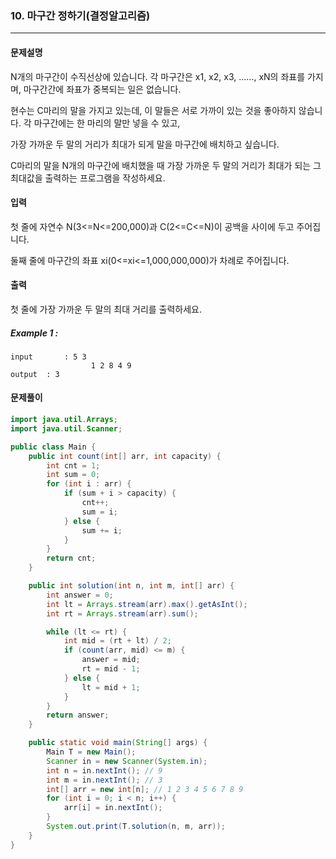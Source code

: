 ### 10. 마구간 정하기(결정알고리즘)

---

#### 문제설명

N개의 마구간이 수직선상에 있습니다. 각 마구간은 x1, x2, x3, ......, xN의 좌표를 가지며, 마구간간에 좌표가 중복되는 일은 없습니다.

현수는 C마리의 말을 가지고 있는데, 이 말들은 서로 가까이 있는 것을 좋아하지 않습니다. 각 마구간에는 한 마리의 말만 넣을 수 있고,

가장 가까운 두 말의 거리가 최대가 되게 말을 마구간에 배치하고 싶습니다.

C마리의 말을 N개의 마구간에 배치했을 때 가장 가까운 두 말의 거리가 최대가 되는 그 최대값을 출력하는 프로그램을 작성하세요.

#### 입력

첫 줄에 자연수 N(3<=N<=200,000)과 C(2<=C<=N)이 공백을 사이에 두고 주어집니다.

둘째 줄에 마구간의 좌표 xi(0<=xi<=1,000,000,000)가 차례로 주어집니다.

#### 출력

첫 줄에 가장 가까운 두 말의 최대 거리를 출력하세요.

##### Example 1 :

```
input		: 5 3
                  1 2 8 4 9
output	: 3
```

#### 문제풀이

```java
import java.util.Arrays;
import java.util.Scanner;

public class Main {
    public int count(int[] arr, int capacity) {
        int cnt = 1;
        int sum = 0;
        for (int i : arr) {
            if (sum + i > capacity) {
                cnt++;
                sum = i;
            } else {
                sum += i;
            }
        }
        return cnt;
    }

    public int solution(int n, int m, int[] arr) {
        int answer = 0;
        int lt = Arrays.stream(arr).max().getAsInt();
        int rt = Arrays.stream(arr).sum();

        while (lt <= rt) {
            int mid = (rt + lt) / 2;
            if (count(arr, mid) <= m) {
                answer = mid;
                rt = mid - 1;
            } else {
                lt = mid + 1;
            }
        }
        return answer;
    }

    public static void main(String[] args) {
        Main T = new Main();
        Scanner in = new Scanner(System.in);
        int n = in.nextInt(); // 9
        int m = in.nextInt(); // 3
        int[] arr = new int[n]; // 1 2 3 4 5 6 7 8 9
        for (int i = 0; i < n; i++) {
            arr[i] = in.nextInt();
        }
        System.out.print(T.solution(n, m, arr));
    }
}

```

